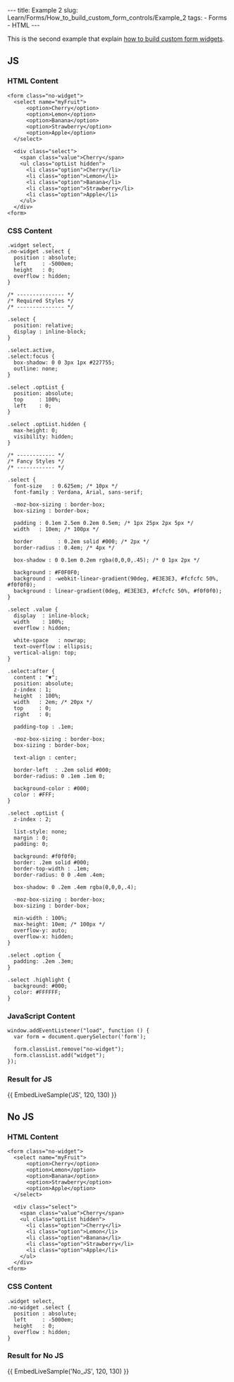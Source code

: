 --- title: Example 2 slug: Learn/Forms/How_to_build_custom_form_controls/Example_2 tags: - Forms - HTML ---

This is the second example that explain [how to build custom form widgets](/en-US/docs/Learn/Forms/How_to_build_custom_form_controls).

## JS

### HTML Content

    <form class="no-widget">
      <select name="myFruit">
          <option>Cherry</option>
          <option>Lemon</option>
          <option>Banana</option>
          <option>Strawberry</option>
          <option>Apple</option>
      </select>

      <div class="select">
        <span class="value">Cherry</span>
        <ul class="optList hidden">
          <li class="option">Cherry</li>
          <li class="option">Lemon</li>
          <li class="option">Banana</li>
          <li class="option">Strawberry</li>
          <li class="option">Apple</li>
        </ul>
      </div>
    <form>

### CSS Content

    .widget select,
    .no-widget .select {
      position : absolute;
      left     : -5000em;
      height   : 0;
      overflow : hidden;
    }

    /* --------------- */
    /* Required Styles */
    /* --------------- */

    .select {
      position: relative;
      display : inline-block;
    }

    .select.active,
    .select:focus {
      box-shadow: 0 0 3px 1px #227755;
      outline: none;
    }

    .select .optList {
      position: absolute;
      top     : 100%;
      left    : 0;
    }

    .select .optList.hidden {
      max-height: 0;
      visibility: hidden;
    }

    /* ------------ */
    /* Fancy Styles */
    /* ------------ */

    .select {
      font-size   : 0.625em; /* 10px */
      font-family : Verdana, Arial, sans-serif;

      -moz-box-sizing : border-box;
      box-sizing : border-box;

      padding : 0.1em 2.5em 0.2em 0.5em; /* 1px 25px 2px 5px */
      width   : 10em; /* 100px */

      border        : 0.2em solid #000; /* 2px */
      border-radius : 0.4em; /* 4px */

      box-shadow : 0 0.1em 0.2em rgba(0,0,0,.45); /* 0 1px 2px */

      background : #F0F0F0;
      background : -webkit-linear-gradient(90deg, #E3E3E3, #fcfcfc 50%, #f0f0f0);
      background : linear-gradient(0deg, #E3E3E3, #fcfcfc 50%, #f0f0f0);
    }

    .select .value {
      display  : inline-block;
      width    : 100%;
      overflow : hidden;

      white-space   : nowrap;
      text-overflow : ellipsis;
      vertical-align: top;
    }

    .select:after {
      content : "▼";
      position: absolute;
      z-index : 1;
      height  : 100%;
      width   : 2em; /* 20px */
      top     : 0;
      right   : 0;

      padding-top : .1em;

      -moz-box-sizing : border-box;
      box-sizing : border-box;

      text-align : center;

      border-left  : .2em solid #000;
      border-radius: 0 .1em .1em 0;

      background-color : #000;
      color : #FFF;
    }

    .select .optList {
      z-index : 2;

      list-style: none;
      margin : 0;
      padding: 0;

      background: #f0f0f0;
      border: .2em solid #000;
      border-top-width : .1em;
      border-radius: 0 0 .4em .4em;

      box-shadow: 0 .2em .4em rgba(0,0,0,.4);

      -moz-box-sizing : border-box;
      box-sizing : border-box;

      min-width : 100%;
      max-height: 10em; /* 100px */
      overflow-y: auto;
      overflow-x: hidden;
    }

    .select .option {
      padding: .2em .3em;
    }

    .select .highlight {
      background: #000;
      color: #FFFFFF;
    }

### JavaScript Content

    window.addEventListener("load", function () {
      var form = document.querySelector('form');

      form.classList.remove("no-widget");
      form.classList.add("widget");
    });

### Result for JS

{{ EmbedLiveSample('JS', 120, 130) }}

## No JS

### HTML Content

    <form class="no-widget">
      <select name="myFruit">
          <option>Cherry</option>
          <option>Lemon</option>
          <option>Banana</option>
          <option>Strawberry</option>
          <option>Apple</option>
      </select>

      <div class="select">
        <span class="value">Cherry</span>
        <ul class="optList hidden">
          <li class="option">Cherry</li>
          <li class="option">Lemon</li>
          <li class="option">Banana</li>
          <li class="option">Strawberry</li>
          <li class="option">Apple</li>
        </ul>
      </div>
    <form>

### CSS Content

    .widget select,
    .no-widget .select {
      position : absolute;
      left     : -5000em;
      height   : 0;
      overflow : hidden;
    }

### Result for No JS

{{ EmbedLiveSample('No\_JS', 120, 130) }}
